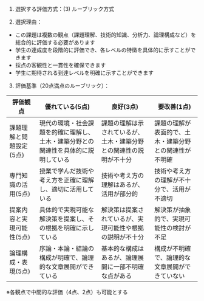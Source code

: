1. 選択する評価方式：(3) ルーブリック方式

2. 選択理由：
- この課題は複数の観点（課題理解、技術的知識、分析力、論理構成など）を総合的に評価する必要があります
- 学生の達成度を段階的に評価でき、各レベルの特徴を具体的に示すことができます
- 採点の客観性と一貫性を確保できます
- 学生に期待される到達レベルを明確に示すことができます

3. 評価基準（20点満点のルーブリック）：

| 評価観点 | 優れている(5点) | 良好(3点) | 要改善(1点) |
|----------|----------------|-----------|------------|
| 課題理解と問題設定(5点) | 現代の環境・社会課題を的確に理解し、土木・建築分野との関連性を具体的に説明している | 課題の理解は示されているが、土木・建築分野との関連性の説明が不十分 | 課題の理解が表面的で、土木・建築分野との関連性が不明確 |
| 専門知識の活用(5点) | 授業で学んだ技術や考え方を正確に理解し、適切に活用している | 技術や考え方の理解はあるが、活用が部分的 | 技術や考え方の理解が不十分で、活用が不適切 |
| 提案内容と実現可能性(5点) | 具体的で実現可能な解決策を提案し、その根拠を明確に示している | 解決策は提案されているが、実現可能性や根拠の説明が不十分 | 解決策が抽象的で、実現可能性の検討が不足 |
| 論理構成・表現(5点) | 序論・本論・結論の構成が明確で、論理的な文章展開ができている | 基本的な構成はあるが、論理展開に一部不明確な点がある | 構成が不明確で、論理的な文章展開ができていない |

※各観点で中間的な評価（4点、2点）も可能とする